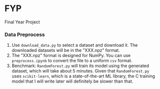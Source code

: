 # FYP
Final Year Project

### Data Preprocess
1. Use `download_data.py` to select a dataset and download it. The downloaded datasets will be in the "XXX.npz" format.
2. The "XXX.npz" format is designed for NumPy. You can use `preprocess.ipynb` to convert the file to a uniform `csv` format.
3. Benchmark: `RandomForest.py` will train its model using the generated dataset, which will take about 5 minutes. Given that `RandomForest.py` uses `scikit-learn`, which is a state-of-the-art ML library, the C training model that I will write later will definitely be slower than that.
